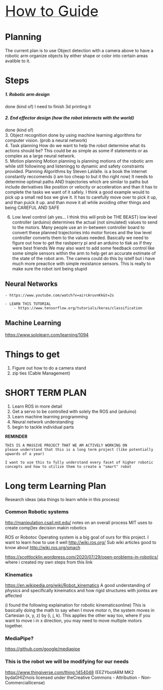  [ <font size="30"> How to Guide</font>](Tutorials/Start.md)

# Planning
The current plan is to use Object detection with a camera above to have a robotic arm organize objects by either shape or color into certain areas avalible to it.

# Steps

##### 1. Robotic arm design 
done (kind of) I need to finish 3d printing it
  <br />


##### 2. End effector design (how the robot interacts with the world)
done (kind of)
  <br />
3. Object recognition
done by using  machine learning algorithms for computer vision. (prob a neural network)
  <br />
4. Task planning
How do we want to help the robot determine what its actions should be?
This could be as simple as some if statements or as complex as a large neural network.
  <br />
5. Motion planning
Motion planning is planning motions of the robotic arm while still followinng and listeningg to dynamic and safety constraints provided. 
Planning Algorithms by Steven LaValle. is a book the internet constantly reccomends (i am too cheap to but it tho right now) 
It needs to determine optimal paths AND trajectories which are similar to paths but include derivatives like position or velocity or acceleration
and than it has to complete the tasks we want of it safely.
I think a good example would to pick up a small red box we give it. It has to carefully move over to pick it up, and than puick it up. 
and than move it all while avoiding other things and being CAREFUL AND SAFE
  <br />

6. Low level control
(ah yes... I think this will prob be THE BEAST)
 low level controller (arduino) determines the actual (not simulated) values to send to the motors. Many people use an in-between controller board to convert
 these planned trajectories into motor forces and the low level controller converts them to the values needed. Basically we need to figure out how to get the rasbperry pi 
 and an arduino to tlak as if they were best friends
 We may also want to add some feedback control like some simple sensors within the arm to help get an accurate estimate of the state of the robot arm. The camera could do this by istelf 
 but i have much more preactice with simple resistance sensors. This is really to make sure the robot isnt being stupid

## Neural Networks

    - https://www.youtube.com/watch?v=aircAruvnKk&t=2s 

    - LEARN THIS TUTORIAL
        - https://www.tensorflow.org/tutorials/keras/classification
        
## Machine Learning
https://www.sololearn.com/learning/1094


# Things to get
1. Figure out how to do a camera stand
2. zip ties (Cable Management)


# SHORT TERM PLAN
1. Learn ROS in more detail
2. Get a servo to be controlled with solely the ROS and (arduino)
3. Learn machine learning programming
4. Neural network understanding
5. begin to tackle individual parts

**REMINDER**

    THIS IS A MASSIVE PROJECT THAT WE AM ACTIVELY WORKING ON
    please understand that this is a long term project (like potentially upwards of a year)

    I want to use this to fully understand every facet of higher robotic 
    concepts and how to utilize them to create a "smart" robot
# Long term Learning Plan  
Research ideas (aka things to learn while in this process)
### Common Robotic systems
http://manipulation.csail.mit.edu/
notes on an overall process MIT uses to create comp[lex decision makin robotics

ROS or Robotoc Operating system is a big goal of ours for this project. I want to learn how to use it well
http://wiki.ros.org/
        Sub wiki articles good to know about
        http://wiki.ros.org/smach

https://scottlocklin.wordpress.com/2020/07/29/open-problems-in-robotics/
where i created my own steps from this link


### Kinematics
https://en.wikipedia.org/wiki/Robot_kinematics
A good understanding of physics and specifically kinematics and how rigid structures with jointss are affected

(i found the following explaination for robotic kinematicsonline)
This is basically doing the math to say when I move motor n, the system moves in Cartesian (x, y, z) by (i, j, k). 
This applies the other way too, where if you want to move i in x direction, you may need to move multiple motors together.


### MediaPipe?
https://github.com/google/mediapipe


### This is the robot we will be modifying for our needs
https://www.thingiverse.com/thing:1454048
(EEZYbotARM MK2 bydaGHIZmois licensed under theCreative Commons - Attribution - Non-Commerciallicense)


